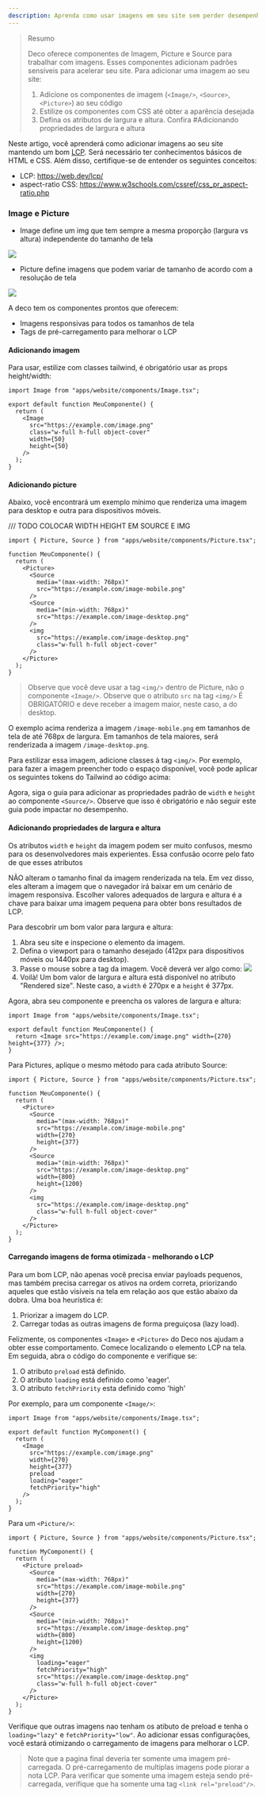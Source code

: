 ```yaml
---
description: Aprenda como usar imagens em seu site sem perder desempenho.
---
```


> Resumo
>
> Deco oferece componentes de Imagem, Picture e Source para trabalhar com
> imagens. Esses componentes adicionam padrões sensíveis para acelerar seu site.
> Para adicionar uma imagem ao seu site:
>
> 1. Adicione os componentes de imagem (`<Image/>`, `<Source>`, `<Picture>`) ao
   > seu código
> 2. Estilize os componentes com CSS até obter a aparência desejada
> 3. Defina os atributos de largura e altura. Confira #Adicionando propriedades
   > de largura e altura

Neste artigo, você aprenderá como adicionar imagens ao seu site mantendo um bom
[LCP](https://web.dev/lcp/). Será necessário ter conhecimentos básicos de HTML e
CSS. Além disso, certifique-se de entender os seguintes conceitos:

- LCP: https://web.dev/lcp/
- aspect-ratio CSS: https://www.w3schools.com/cssref/css_pr_aspect-ratio.php

### Image e Picture

- Image define um img que tem sempre a mesma proporção (largura vs altura) independente do tamanho de tela

<img src="/docs/image-aspect-ratio.png">

- Picture define imagens que podem variar de tamanho de acordo com a resolução de tela

<img src="/docs/picture-aspect-ratio.png">

A deco tem os componentes prontos que oferecem:

- Imagens responsivas para todos os tamanhos de tela
- Tags de pré-carregamento para melhorar o LCP

#### Adicionando imagem

Para usar, estilize com classes tailwind, é obrigatório usar as props height/width:

```tsx
import Image from "apps/website/components/Image.tsx";

export default function MeuComponente() {
  return (
    <Image
      src="https://example.com/image.png"
      class="w-full h-full object-cover"
      width={50}
      height={50}
    />
  );
} 
```

#### Adicionando picture

Abaixo, você encontrará um exemplo mínimo que renderiza uma imagem para desktop
e outra para dispositivos móveis.

/// TODO COLOCAR WIDTH HEIGHT EM SOURCE E IMG

```tsx
import { Picture, Source } from "apps/website/components/Picture.tsx";

function MeuComponente() {
  return (
    <Picture>
      <Source
        media="(max-width: 768px)"
        src="https://example.com/image-mobile.png"
      />
      <Source
        media="(min-width: 768px)"
        src="https://example.com/image-desktop.png"
      />
      <img
        src="https://example.com/image-desktop.png"
        class="w-full h-full object-cover"
      />
    </Picture>
  );
}
```

> Observe que você deve usar a tag `<img/>` dentro de Picture, não o componente
> `<Image/>`. Observe que o atributo `src` na tag `<img/>` É OBRIGATÓRIO e deve
> receber a imagem maior, neste caso, a do desktop.

O exemplo acima renderiza a imagem `/image-mobile.png` em tamanhos de tela de
até 768px de largura. Em tamanhos de tela maiores, será renderizada a imagem
`/image-desktop.png`.

Para estilizar essa imagem, adicione classes à tag `<img/>`. Por exemplo, para
fazer a imagem preencher todo o espaço disponível, você pode aplicar os
seguintes tokens do Tailwind ao código acima:

Agora, siga o guia para adicionar as propriedades padrão de `width` e `height`
ao componente `<Source/>`. Observe que isso é obrigatório e não seguir este guia
pode impactar no desempenho.

#### Adicionando propriedades de largura e altura

Os atributos `width` e `height` da imagem podem ser muito confusos, mesmo para
os desenvolvedores mais experientes. Essa confusão ocorre pelo fato de que esses
atributos

NÃO alteram o tamanho final da imagem renderizada na tela. Em vez disso, eles
alteram a imagem que o navegador irá baixar em um cenário de imagem responsiva.
Escolher valores adequados de largura e altura é a chave para baixar uma imagem
pequena para obter bons resultados de LCP.

Para descobrir um bom valor para largura e altura:

1. Abra seu site e inspecione o elemento da imagem.
2. Defina o viewport para o tamanho desejado (412px para dispositivos móveis ou
   1440px para desktop).
3. Passe o mouse sobre a tag da imagem. Você deverá ver algo como:
   <img src="/docs/width-attribute.png" />
4. Voilà! Um bom valor de largura e altura está disponível no atributo "Rendered
   size". Neste caso, a `width` é 270px e a `height` é 377px.

Agora, abra seu componente e preencha os valores de largura e altura:

```tsx
import Image from "apps/website/components/Image.tsx";

export default function MeuComponente() {
  return <Image src="https://example.com/image.png" width={270} height={377} />;
}
```

Para Pictures, aplique o mesmo método para cada atributo Source:

```tsx
import { Picture, Source } from "apps/website/components/Picture.tsx";

function MeuComponente() {
  return (
    <Picture>
      <Source
        media="(max-width: 768px)"
        src="https://example.com/image-mobile.png"
        width={270}
        height={377}
      />
      <Source
        media="(min-width: 768px)"
        src="https://example.com/image-desktop.png"
        width={800}
        height={1200}
      />
      <img
        src="https://example.com/image-desktop.png"
        class="w-full h-full object-cover"
      />
    </Picture>
  );
}
```

#### Carregando imagens de forma otimizada - melhorando o LCP

Para um bom LCP, não apenas você precisa enviar payloads pequenos, mas também
precisa carregar os ativos na ordem correta, priorizando aqueles que estão
visíveis na tela em relação aos que estão abaixo da dobra. Uma boa heurística é:

1. Priorizar a imagem do LCP.
2. Carregar todas as outras imagens de forma preguiçosa (lazy load).

Felizmente, os componentes `<Image>` e `<Picture>` do Deco nos ajudam a obter
esse comportamento. Comece localizando o elemento LCP na tela. Em seguida, abra
o código do componente e verifique se:

1. O atributo `preload` está definido.
2. O atributo `loading` está definido como 'eager'.
3. O atributo `fetchPriority` esta definido como 'high'

Por exemplo, para um componente `<Image/>`:

```tsx
import Image from "apps/website/components/Image.tsx";

export default function MyComponent() {
  return (
    <Image
      src="https://example.com/image.png"
      width={270}
      height={377}
      preload
      loading="eager"
      fetchPriority="high"
    />
  );
}
```

Para um `<Picture/>`:

```tsx
import { Picture, Source } from "apps/website/components/Picture.tsx";

function MyComponent() {
  return (
    <Picture preload>
      <Source
        media="(max-width: 768px)"
        src="https://example.com/image-mobile.png"
        width={270}
        height={377}
      />
      <Source
        media="(min-width: 768px)"
        src="https://example.com/image-desktop.png"
        width={800}
        height={1200}
      />
      <img
        loading="eager"
        fetchPriority="high"
        src="https://example.com/image-desktop.png"
        class="w-full h-full object-cover"
      />
    </Picture>
  );
}
```

Verifique que outras imagens nao tenham os atibuto de preload e tenha o
`loading="lazy"` e `fetchPriority="low"`. Ao adicionar essas configurações, você
estará otimizando o carregamento de imagens para melhorar o LCP.

> Note que a pagina final deveria ter somente uma imagem pré-carregada. O
> pré-carregamento de multiplas imagens pode piorar a nota LCP. Para verificar
> que somente uma imagem esteja sendo pré-carregada, verifique que ha somente
> uma tag `<link rel="preload"/>`.